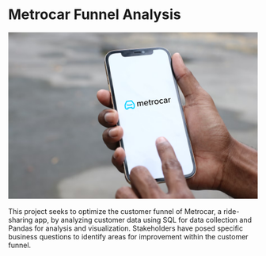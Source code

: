 # Metrocar Funnel Analysis

<img src="metrocar_app.png">

This project seeks to optimize the customer funnel of Metrocar, a ride-sharing app, by analyzing customer data using SQL for data collection and Pandas for analysis and visualization. Stakeholders have posed specific business questions to identify areas for improvement within the customer funnel.
